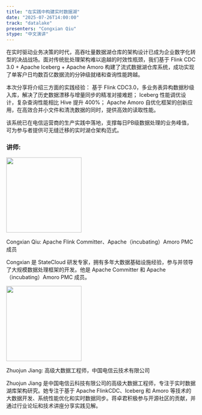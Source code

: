 ```yaml
---
title: "在实践中构建实时数据湖"
date: "2025-07-26T14:00:00"
track: "datalake"
presenters: "Congxian Qiu"
stype: "中文演讲"
---
```


在实时驱动业务决策的时代，高吞吐量数据湖仓库的架构设计已成为企业数字化转型的决战战场。面对传统批处理架构难以逾越的时效性瓶颈，我们基于 Flink CDC 3.0 + Apache Iceberg + Apache Amoro 构建了流式数据湖仓库系统，成功实现了单客户日均数百亿数据流的分钟级就绪和查询性能跨越。

本次分享将介绍三方面的实践经验：
基于 Flink CDC3.0，多业务表异构数据秒级入库，解决了历史数据漂移与增量同步的精准对接难题；
Iceberg 性能调优设计，复杂查询性能相比 Hive 提升 400%；
Apache Amoro 自优化框架的创新应用，在高效合并小文件和清洗数据的同时，提供高效的读取性能。

该系统已在电信运营商的生产实践中落地，支撑每日PB级数据处理的业务峰值，可为参与者提供可无缝迁移的实时湖仓架构范式。

### 讲师:

<img src="https://sessionize.com/image/25e4-400o400o1-9iGsggaDEwoFcYqGXtpqoM.jpg" width="200" /><br/>

Congxian Qiu: Apache Flink Committer、Apache（incubating）Amoro PMC 成员

Congxian 是 StateCloud 研发专家，拥有多年大数据基础设施经验，参与并领导了大规模数据处理框架的开发。他是 Apache Committer 和 Apache（incubating）Amoro PMC 成员。

<img src="https://sessionize.com/image/dd80-400o400o1-SKrNUnGVHC8xTrBeHtFLHN.jpg" width="200" /><br/>

Zhuojun Jiang: 高级大数据工程师，中国电信云技术有限公司

Zhuojun Jiang 是中国电信云科技有限公司的高级大数据工程师，专注于实时数据湖库架构研究。她专注于基于 Apache FlinkCDC、Iceberg 和 Amoro 等技术的大数据开发、系统性能优化和实时数据同步。蒋卓君积极参与开源社区的贡献，并通过行业论坛和技术讲座分享实践见解。